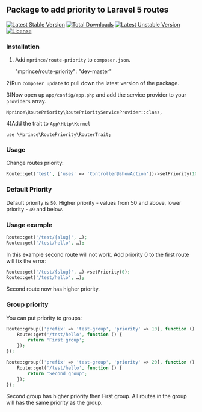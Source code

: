 ## Package to add priority to Laravel 5 routes

[![Latest Stable Version](https://poser.pugx.org/mprince2k18/route-priority/v/stable)](https://packagist.org/packages/mprince2k18/route-priority) 
[![Total Downloads](https://poser.pugx.org/mprince2k18/route-priority/downloads)](https://packagist.org/packages/mprince2k18/route-priority) 
[![Latest Unstable Version](https://poser.pugx.org/mprince2k18/route-priority/v/unstable)](https://packagist.org/packages/mprince2k18/route-priority) 
[![License](https://poser.pugx.org/mprince2k18/route-priority/license)](https://packagist.org/packages/mprince2k18/route-priority)

### Installation

1) Add `mprince/route-priority` to `composer.json`.

    "mprince/route-priority": "dev-master"
    
2)Run `composer update` to pull down the latest version of the package.

3)Now open up `app/config/app.php` and add the service provider to your `providers` array.

	Mprince\RoutePriority\RoutePriorityServiceProvider::class,

4)Add the trait to `App\Http\Kernel`

	use \Mprince\RoutePriority\RouterTrait;

### Usage

Change routes priority:

```php
Route::get('test', ['uses' => 'Controller@showAction'])->setPriority(100);
```

### Default Priority

Default priority is `50`. Higher priority - values from 50 and above, lower priority - `49` and below.

### Usage example

```php
Route::get('/test/{slug}', …);
Route::get('/test/hello', …);
```

In this example second route will not work. Add priority 0 to the first route will fix the error:

```php
Route::get('/test/{slug}', …)->setPriority(0);
Route::get('/test/hello', …);
```

Second route now has higher priority.

### Group priority

You can put priority to groups:

```php
Route::group(['prefix' => 'test-group', 'priority' => 10], function () {
	Route::get('/test/hello', function () {
	    return 'First group';
	});
});

Route::group(['prefix' => 'test-group', 'priority' => 20], function () {
	Route::get('/test/hello', function () {
	    return 'Second group';
	});
});
```

Second group has higher priority then First group. All routes in the group will has the same priority as the group.